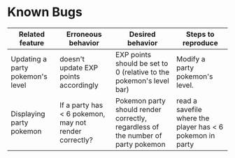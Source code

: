 # Known Bugs


| Related feature                  | Erroneous behavior                                    | Desired behavior                                                                 | Steps to reproduce                                        |
| -------------------------------- | ----------------------------------------------------- | -------------------------------------------------------------------------------- | --------------------------------------------------------- |
| Updating a party pokemon's level | doesn't update EXP points accordingly                 | EXP points should be set to 0 (relative to the pokemon's level bar)              | Modify a party pokemon's level.                           |
| Displaying party pokemon         | If a party has < 6 pokemon, may not render correctly? | Pokemon party should render correctly, regardless of the number of party pokemon | read a savefile where the player has < 6 pokemon in party |